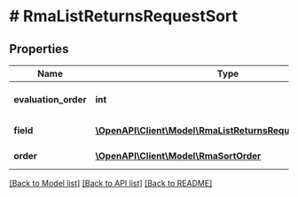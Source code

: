 # # RmaListReturnsRequestSort


## Properties 


Name | Type | Description | Notes
------------ | ------------- | ------------- | -------------
**evaluation_order**| **int** | evaluation_order is the order in which the sort will be applied. The lower the number, the earlier the sort will be applied.  |
**field**| [**\OpenAPI\Client\Model\RmaListReturnsRequestSortSortField**](RmaListReturnsRequestSortSortField.md) |  for more information please, see Model/RmaListReturnsRequestSortSortField.php  |
**order**| [**\OpenAPI\Client\Model\RmaSortOrder**](RmaSortOrder.md) |  for more information please, see Model/RmaSortOrder.php  | [optional]


[[Back to Model list]](../../README.md#models) [[Back to API list]](../../README.md#endpoints) [[Back to README]](../../README.md)

